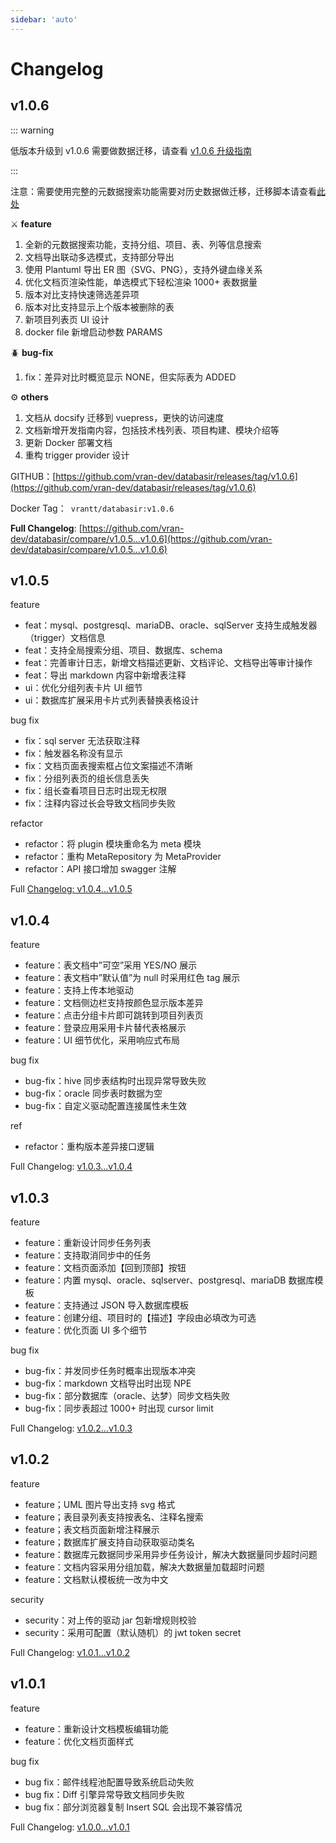 ```yaml
---
sidebar: 'auto'
---
```


# Changelog



## v1.0.6

::: warning

低版本升级到 v1.0.6 需要做数据迁移，请查看 [v1.0.6 升级指南](/changelog/v1.0.6-migration.md) 

:::



注意：需要使用完整的元数据搜索功能需要对历史数据做迁移，迁移脚本请查看[此处](https://doc.databasir.com/changelog/v1.0.6-migration.html)

⚔️ **feature**

1. 全新的元数据搜索功能，支持分组、项目、表、列等信息搜索
2. 文档导出联动多选模式，支持部分导出
3. 使用 Plantuml 导出 ER 图（SVG、PNG），支持外键血缘关系
4. 优化文档页渲染性能，单选模式下轻松渲染 1000+ 表数据量
5. 版本对比支持快速筛选差异项
6. 版本对比支持显示上个版本被删除的表
7. 新项目列表页 UI 设计
8. docker file 新增启动参数 PARAMS

🪲 **bug-fix**

1. fix：差异对比时概览显示 NONE，但实际表为 ADDED

⚙️ **others**

1. 文档从 docsify 迁移到 vuepress，更快的访问速度
2. 文档新增开发指南内容，包括技术栈列表、项目构建、模块介绍等
3. 更新 Docker 部署文档
4. 重构 trigger provider 设计


GITHUB：[https://github.com/vran-dev/databasir/releases/tag/v1.0.6](https://github.com/vran-dev/databasir/releases/tag/v1.0.6)

Docker Tag：` vrantt/databasir:v1.0.6`

**Full Changelog**: [https://github.com/vran-dev/databasir/compare/v1.0.5...v1.0.6](https://github.com/vran-dev/databasir/compare/v1.0.5...v1.0.6)



## v1.0.5

feature

- feat：mysql、postgresql、mariaDB、oracle、sqlServer 支持生成触发器（trigger）文档信息
- feat：支持全局搜索分组、项目、数据库、schema
- feat：完善审计日志，新增文档描述更新、文档评论、文档导出等审计操作
- feat：导出 markdown 内容中新增表注释
- ui：优化分组列表卡片 UI 细节
- ui：数据库扩展采用卡片式列表替换表格设计

bug fix

- fix：sql server 无法获取注释
- fix：触发器名称没有显示
- fix：文档页面表搜索框占位文案描述不清晰
- fix：分组列表页的组长信息丢失
- fix：组长查看项目日志时出现无权限
- fix：注释内容过长会导致文档同步失败

refactor

- refactor：将 plugin 模块重命名为 meta 模块
- refactor：重构 MetaRepository 为 MetaProvider
- refactor：API 接口增加 swagger 注解

Full [Changelog: v1.0.4...v1.0.5](https://github.com/vran-dev/databasir/compare/v1.0.4...v1.0.5)

## v1.0.4
feature

- feature：表文档中”可空”采用 YES/NO 展示
- feature：表文档中”默认值”为 null 时采用红色 tag 展示
- feature：支持上传本地驱动
- feature：文档侧边栏支持按颜色显示版本差异
- feature：点击分组卡片即可跳转到项目列表页
- feature：登录应用采用卡片替代表格展示
- feature：UI 细节优化，采用响应式布局

bug fix

- bug-fix：hive 同步表结构时出现异常导致失败
- bug-fix：oracle 同步表时数据为空
- bug-fix：自定义驱动配置连接属性未生效

ref

- refactor：重构版本差异接口逻辑

Full Changelog: [v1.0.3...v1.0.4](https://github.com/vran-dev/databasir/compare/v1.0.3...v1.0.4)

## v1.0.3
feature

- feature：重新设计同步任务列表
- feature：支持取消同步中的任务
- feature：文档页面添加【回到顶部】按钮
- feature：内置 mysql、oracle、sqlserver、postgresql、mariaDB 数据库模板
- feature：支持通过 JSON 导入数据库模板
- feature：创建分组、项目时的【描述】字段由必填改为可选
- feature：优化页面 UI 多个细节

bug fix

- bug-fix：并发同步任务时概率出现版本冲突
- bug-fix：markdown 文档导出时出现 NPE
- bug-fix：部分数据库（oracle、达梦）同步文档失败
- bug-fix：同步表超过 1000+ 时出现 cursor limit

Full Changelog: [v1.0.2...v1.0.3](https://github.com/vran-dev/databasir/compare/v1.0.2...v1.0.3)

## v1.0.2

feature

- feature；UML 图片导出支持 svg 格式
- feature；表目录列表支持按表名、注释名搜索
- feature；表文档页面新增注释展示
- feature；数据库扩展支持自动获取驱动类名
- feature：数据库元数据同步采用异步任务设计，解决大数据量同步超时问题
- feature：文档内容采用分组加载，解决大数据量加载超时问题
- feature：文档默认模板统一改为中文

security

- security：对上传的驱动 jar 包新增规则校验
- security：采用可配置（默认随机）的 jwt token secret

Full Changelog: [v1.0.1...v1.0.2](https://github.com/vran-dev/databasir/compare/v1.0.1...v1.0.2)

## v1.0.1
feature

- feature：重新设计文档模板编辑功能
- feature：优化文档页面样式

bug fix

- bug fix：邮件线程池配置导致系统启动失败
- bug fix：Diff 引擎异常导致文档同步失败
- bug fix：部分浏览器复制 Insert SQL 会出现不兼容情况

Full Changelog: [v1.0.0...v1.0.1](https://github.com/vran-dev/databasir/compare/v1.0.0...v1.0.1)